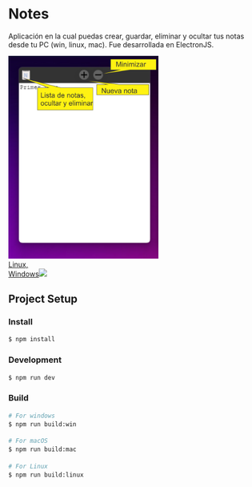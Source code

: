 # Notes

Aplicación en la cual puedas crear, guardar, eliminar y ocultar tus notas desde tu PC (win, linux, mac). Fue desarrollada en ElectronJS.

  <div>
    <img src="https://github.com/cristianflobo/Notes/blob/5e6dfb37e5d5e5ced9d0cc68fd3bbe2773a4edc6/resources/img_git.png?raw=true" width="300" title="img text">
  <div/>
  <div style="display: flex;flex-direction: column;">
    <a href="https://drive.google.com/drive/folders/184KEpbHoZItdrtM3pbBFY95NV29zfS87?usp=sharing" target="_blank" >Linux,</a>
    <a href="https://drive.google.com/drive/folders/1rMISdjJSd1NC3eclpfGfYc1uU9jpo0Se?usp=sharing" target="_blank" > Windows<img src="https://img-prod-cms-rt-microsoft-com.akamaized.net/cms/api/am/imageFileData/RE1Mu3b?ver=5c31" width="80"></img> </a>
  </div> 
  
    
## Project Setup

### Install

```bash
$ npm install
```

### Development

```bash
$ npm run dev
```

### Build

```bash
# For windows
$ npm run build:win

# For macOS
$ npm run build:mac

# For Linux
$ npm run build:linux
```
